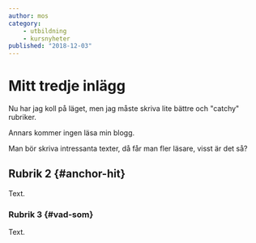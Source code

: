 ```yaml
---
author: mos
category:
    - utbildning
    - kursnyheter
published: "2018-12-03"
---
```

Mitt tredje inlägg
==================================

Nu har jag koll på läget, men jag måste skriva lite bättre och "catchy" rubriker.

Annars kommer ingen läsa min blogg.

<!--more-->

Man bör skriva intressanta texter, då får man fler läsare, visst är det så?



Rubrik 2 {#anchor-hit}
-----------------------------------

Text.



### Rubrik 3 {#vad-som}

Text.
